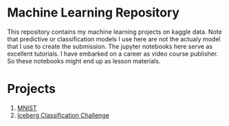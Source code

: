 # Machine Learning Repository

This repository contains my machine learning projects on kaggle data. Note that predictive or classification models I use here are not the actualy model that I use to create the submission. The jupyter notebooks here serve as excellent tutorials. I have embarked on a career as video course publisher. So these notebooks might end up as lesson materials.

# Projects
1. [MNIST](https://github.com/itratrahman/machine_learning_projects/tree/master/mnist/models)
2. [Iceberg Classification Challenge](https://github.com/itratrahman/machine_learning_projects/tree/master/icebergclassifierchallenge/models)